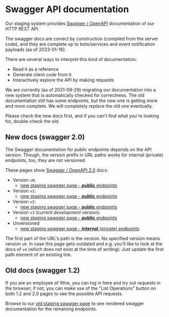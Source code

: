 # Swagger API documentation

Our staging system provides [Swagger /
OpenAPI](https://swagger.io/resources/open-api/) documentation of our HTTP REST
API.

The swagger docs are correct by construction (compiled from the server
code), and they are complete up to bots/services and event notification
payloads (as of 2023-01-16).

There are several ways to interpret this kind of documentation:

- Read it as a reference
- Generate client code from it
- Interactively explore the API by making requests

We are currently (as of 2021-09-29) migrating our documentation into a
new system that is automatically checked for correctness. The old
documentation still has some endpoints, but the new one is getting more and more complete. We will completely replace the old one eventually.

Please check the new docs first, and if you can't find what you're
looking for, double-check the old.

## New docs (swagger 2.0)

The Swagger documentation for public endpoints depends on the API version.
Though, the version prefix in URL paths works for internal (private) endpoints,
too, they are not versioned.

These pages show [Swagger / OpenAPI 2.0](https://swagger.io/specification/v2/)
docs:

- Version `v0`:
    - [new staging swagger page - **public**
    endpoints](https://staging-nginz-https.zinfra.io/api/swagger-ui/)
- Version `v1`:
    - [new staging swagger page - **public**
    endpoints](https://staging-nginz-https.zinfra.io/v1/api/swagger-ui/)
- Version `v2`:
    - [new staging swagger page - **public**
    endpoints](https://staging-nginz-https.zinfra.io/v2/api/swagger-ui/)
- Version `v3` (current *development* version):
    - [new staging swagger page - **public**
    endpoints](https://staging-nginz-https.zinfra.io/v3/api/swagger-ui/)
- Unversioned
    - [new staging swagger page - **internal** (private)
    endpoints](https://staging-nginz-https.zinfra.io/api-internal/swagger-ui/)

The first part of the URL's path is the version. No specified version means
version `v0`. In case this page gets outdated and e.g. you'll like to look at
the docs of `v4` (which does not exist at the time of writing): Just update the
first path element of an existing link.

## Old docs (swagger 1.2)

If you are an employee of Wire, you can log in here and try out requests in the browser; if not, you can make use of the "List Operations" button on both 1.2 and 2.0 pages to see the possible API requests.

Browse to our [old staging swagger page](https://staging-nginz-https.zinfra.io/swagger-ui/) to see rendered swagger documentation for the remaining endpoints.

```{image} img/swagger.png
```
